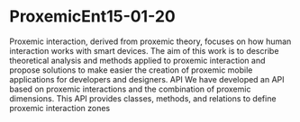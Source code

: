 # ProxemicEnt15-01-20
Proxemic interaction, derived from proxemic theory, focuses on how human interaction works with smart devices. The aim of this work is to describe theoretical analysis and methods applied to proxemic interaction and propose solutions to make easier the creation of proxemic mobile applications for developers and designers. API We have developed an API based on proxemic interactions and the combination of proxemic dimensions. This API provides classes, methods, and relations to define proxemic interaction zones
